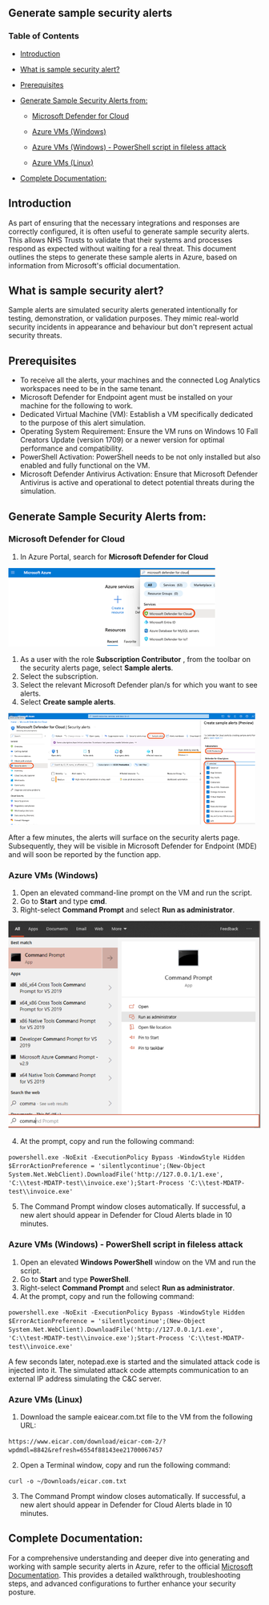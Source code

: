 
## Generate sample security alerts

### Table of Contents

- [Introduction](#introduction)

- [What is sample security alert?](#what-is-sample-security-alert)

- [Prerequisites](#prerequisites)

- [Generate Sample Security Alerts from: ](#generate-sample-security-alerts-from)

    - [Microsoft Defender for Cloud](#microsoft-defender-for-cloud)

    - [Azure VMs (Windows)](#azure-vms-windows)

    - [Azure VMs (Windows) - PowerShell script in fileless attack](#azure-vms-windows---powershell-script-in-fileless-attack)

    - [Azure VMs (Linux)](#azure-vms-linux) 

- [Complete Documentation:](#complete-documentation)

## Introduction

As part of ensuring that the necessary integrations and responses are correctly configured, it is often useful to generate sample security alerts. This allows NHS Trusts to validate that their systems and processes respond as expected without waiting for a real threat. This document outlines the steps to generate these sample alerts in Azure, based on information from Microsoft's official documentation.

## What is sample security alert?

Sample alerts are simulated security alerts generated intentionally for testing, demonstration, or validation purposes. They mimic real-world security incidents in appearance and behaviour but don't represent actual security threats.

## Prerequisites

- To receive all the alerts, your machines and the connected Log Analytics workspaces need to be in the same tenant.
- Microsoft Defender for Endpoint agent must be installed on your machine for the following to work.
- Dedicated Virtual Machine (VM): Establish a VM specifically dedicated to the purpose of this alert simulation.
- Operating System Requirement: Ensure the VM runs on Windows 10 Fall Creators Update (version 1709) or a newer version for optimal performance and compatibility.
- PowerShell Activation: PowerShell needs to be not only installed but also enabled and fully functional on the VM.
- Microsoft Defender Antivirus Activation: Ensure that Microsoft Defender Antivirus is active and operational to detect potential threats during the simulation.

## Generate Sample Security Alerts from:

### Microsoft Defender for Cloud

1. In Azure Portal, search for **Microsoft Defender for Cloud**

![Azure-Portal-Search-Defender.png](./images/Azure-Portal-Search-Defender.png)

1. As a user with the role  **Subscription Contributor** , from the toolbar on the security alerts page, select  **Sample alerts**.
2. Select the subscription.
3. Select the relevant Microsoft Defender plan/s for which you want to see alerts.
4. Select  **Create sample alerts**.

![Defender-Defender-Alerts.png](./images/Defender-Alerts.png)

After a few minutes, the alerts will surface on the security alerts page. Subsequently, they will be visible in Microsoft Defender for Endpoint (MDE) and will soon be reported by the function app.

### Azure VMs (Windows)

1. Open an elevated command-line prompt on the VM and run the script.
2. Go to  **Start**  and type  **cmd**.
3. Right-select  **Command Prompt**  and select  **Run as administrator**.

![Command-Prompt.png](./images/Command-Prompt.png)

4. At the prompt, copy and run the following command:

``` powershell.exe -NoExit -ExecutionPolicy Bypass -WindowStyle Hidden $ErrorActionPreference = 'silentlycontinue';(New-Object System.Net.WebClient).DownloadFile('http://127.0.0.1/1.exe', 'C:\\test-MDATP-test\\invoice.exe');Start-Process 'C:\\test-MDATP-test\\invoice.exe' ```

5. The Command Prompt window closes automatically. If successful, a new alert should appear in Defender for Cloud Alerts blade in 10 minutes.

### Azure VMs (Windows) - PowerShell script in fileless attack

1. Open an elevated **Windows PowerShell** window on the VM and run the script.
2. Go to  **Start**  and type  **PowerShell**.
3. Right-select  **Command Prompt**  and select  **Run as administrator**.
4. At the prompt, copy and run the following command:

``` powershell.exe -NoExit -ExecutionPolicy Bypass -WindowStyle Hidden $ErrorActionPreference = 'silentlycontinue';(New-Object System.Net.WebClient).DownloadFile('http://127.0.0.1/1.exe', 'C:\\test-MDATP-test\\invoice.exe');Start-Process 'C:\\test-MDATP-test\\invoice.exe' ```

A few seconds later, notepad.exe is started and the simulated attack code is injected into it. The simulated attack code attempts communication to an external IP address simulating the C&C server.

###


### Azure VMs (Linux)

1. Download the sample eaicear.com.txt file to the VM from the following URL:

``` https://www.eicar.com/download/eicar-com-2/?wpdmdl=8842&refresh=6554f88143ee21700067457 ```

2. Open a Terminal window, copy and run the following command:

``` curl -o ~/Downloads/eicar.com.txt ```

3. The Command Prompt window closes automatically. If successful, a new alert should appear in Defender for Cloud Alerts blade in 10 minutes.

## Complete Documentation:

For a comprehensive understanding and deeper dive into generating and working with sample security alerts in Azure, refer to the official [Microsoft Documentation](https://learn.microsoft.com/en-gb/azure/defender-for-cloud/alert-validation). This provides a detailed walkthrough, troubleshooting steps, and advanced configurations to further enhance your security posture.